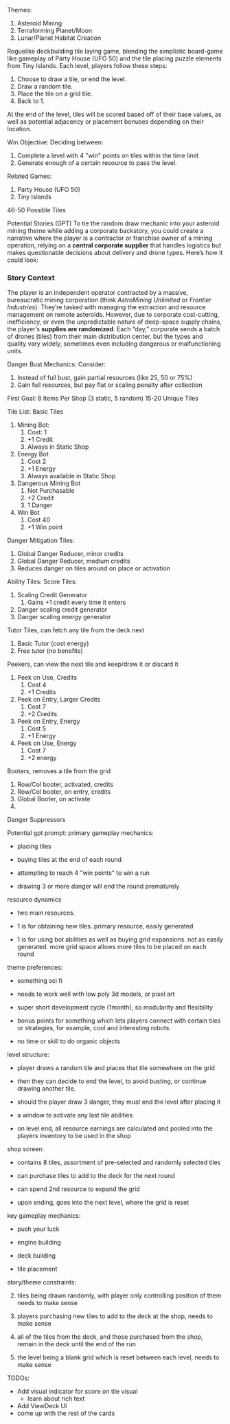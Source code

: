 Themes:
1. Asteroid Mining
2. Terraforming Planet/Moon
3. Lunar/Planet Habitat Creation

Roguelike deckbuilding tile laying game, blending the simplistic board-game like gameplay of Party House (UFO 50) and the tile placing puzzle elements from Tiny Islands. Each level, players follow these steps:

1. Choose to draw a tile, or end the level.
2. Draw a random tile.
4. Place the tile on a grid tile.
5. Back to 1.

At the end of the level, tiles will be scored based off of their base values, as well as potential adjacency or placement bonuses depending on their location.

Win Objective:
Deciding between:
1. Complete a level with 4 "win" points on tiles within the time limit
2. Generate enough of a certain resource to pass the level.

Related Games:
1. Party House (UFO 50)
2. Tiny Islands

46-50 Possible Tiles

Potential Stories (GPT)
To tie the random draw mechanic into your asteroid mining theme while adding a corporate backstory, you could create a narrative where the player is a contractor or franchise owner of a mining operation, relying on a **central corporate supplier** that handles logistics but makes questionable decisions about delivery and drone types. Here’s how it could look:
### Story Context

The player is an independent operator contracted by a massive, bureaucratic mining corporation (think _AstroMining Unlimited_ or _Frontier Industries_). They’re tasked with managing the extraction and resource management on remote asteroids. However, due to corporate cost-cutting, inefficiency, or even the unpredictable nature of deep-space supply chains, the player’s **supplies are randomized**. Each “day,” corporate sends a batch of drones (tiles) from their main distribution center, but the types and quality vary widely, sometimes even including dangerous or malfunctioning units.

Danger Bust Mechanics:
Consider:
1. Instead of full bust, gain partial resources (like 25, 50 or 75%)
2. Gain full resources, but pay flat or scaling penalty after collection

First Goal:
8 Items Per Shop (3 static, 5 random)
15-20 Unique Tiles

Tile List:
Basic Tiles
1. Mining Bot:
	1. Cost: 1
	2. +1 Credit
	3. Always in Static Shop
2. Energy Bot
	1. Cost 2
	2. +1 Energy
	3. Always available in Static Shop
3. Dangerous Mining Bot
	1.  Not Purchasable
	2. +2 Credit
	3. 1 Danger
4. Win Bot
	1. Cost 40
	2. +1 Win point

Danger Mitigation Tiles:
1. Global Danger Reducer, minor credits
2. Global Danger Reducer, medium credits
3. Reduces danger on tiles around on place or activation

Ability Tiles:
Score Tiles:
1. Scaling Credit Generator
	1. Gains +1 credit every time it enters
2. Danger scaling credit generator
3. Danger scaling energy generator

Tutor Tiles, can fetch any tile from the deck next
1. Basic Tutor (cost energy)
2. Free tutor (no benefits)


Peekers, can view the next tile and keep/draw it or discard it
1. Peek on Use, Credits
	1. Cost 4
	2. +1 Credits
2. Peek on Entry, Larger Credits
	1. Cost 7
	2. +2 Credits
3. Peek on Entry, Energy
	1.  Cost 5
	2. +1 Energy
4. Peek on Use, Energy
	1. Cost 7
	2.  +2 energy


Booters, removes a tile from the grid
1. Row/Col booter, activated, credits
2. Row/Col booter, on entry, credits
3. Global Booter, on activate
4. 

Danger Suppressors

Potential gpt prompt:
primary gameplay mechanics:

- placing tiles

- buying tiles at the end of each round

- attempting to reach 4 "win points" to win a run

- drawing 3 or more danger will end the round prematurely

resource dynamics

- two main resources.

- 1 is for obtaining new tiles. primary resource, easily generated

- 1 is for using bot abilities as well as buying grid expansions. not as easily generated. more grid space allows more tiles to be placed on each round

theme preferences:

- something sci fi

- needs to work well with low poly 3d models, or pixel art

- super short development cycle (1month), so modularity and flexibility

- bonus points for something which lets players connect with certain tiles or strategies, for example, cool and interesting robots.

- no time or skill to do organic objects

level structure:

- player draws a random tile and places that tile somewhere on the grid

- then they can decide to end the level, to avoid busting, or continue drawing another tile.

- should the player draw 3 danger, they must end the level after placing it

- a window to activate any last tile abilities

- on level end, all resource earnings are calculated and pooled into the players inventory to be used in the shop

shop screen:

- contains 8 tiles, assortment of pre-selected and randomly selected tiles

- can purchase tiles to add to the deck for the next round

- can spend 2nd resource to expand the grid

- upon ending, goes into the next level, where the grid is reset

key gameplay mechanics:

- push your luck

- engine building

- deck building

- tile placement

story/theme constraints:

2. tiles being drawn randomly, with player only controlling position of them needs to make sense

3. players purchasing new tiles to add to the deck at the shop, needs to make sense

4. all of the tiles from the deck, and those purchased from the shop, remain in the deck until the end of the run

5. the level being a blank grid which is reset between each level, needs to make sense



TODOs:
- Add visual indicator for score on tile visual 
	- learn about rich text
- Add ViewDeck UI
- come up with the rest of the cards